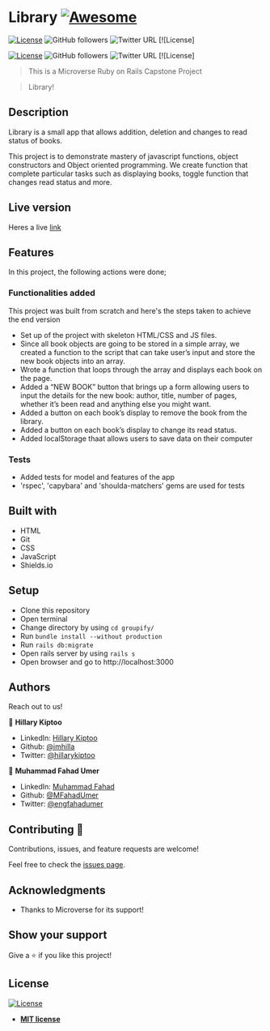 # Library [![Awesome](https://cdn.rawgit.com/sindresorhus/awesome/d7305f38d29fed78fa85652e3a63e154dd8e8829/media/badge.svg)](https://github.com/MFahadUmer/Library)

[![License](https://img.shields.io/badge/License-MIT-green.svg)]()
![GitHub followers](https://img.shields.io/github/followers/imhilla?label=imhilla&style=social)
![Twitter URL](https://img.shields.io/twitter/follow/hillarykiptoo_?label=Follow&style=social) [![License]

[![License](https://img.shields.io/badge/License-MIT-green.svg)]()
![GitHub followers](https://img.shields.io/github/followers/MFahadUmer?label=imhilla&style=social)
![Twitter URL](https://img.shields.io/twitter/follow/engfahadumer?label=Follow&style=social) [![License]

> This is a Microverse Ruby on Rails Capstone Project

> Library!

## Description

Library is a small app that allows addition, deletion and changes to read status of books.

This project is to demonstrate mastery of javascript functions, object constructors and Object oriented programming.
We create function that complete particular tasks such as displaying books, toggle function that changes read status and more.

## Live version

Heres a live <a href="https://raw.githack.com/MFahadUmer/Library/feature/index.html">link</a>

## Features

In this project, the following actions were done;

### Functionalities added

This project was built from scratch and here's the steps taken to achieve the end version

- Set up of the project with skeleton HTML/CSS and JS files.
- Since all book objects are going to be stored in a simple array, we created a function to the script that can take user’s input and store the new book objects into an array.
- Wrote a function that loops through the array and displays each book on the page.
- Added a “NEW BOOK” button that brings up a form allowing users to input the details for the new book: author, title,  number of pages, whether it’s been read and anything else you might want.
- Added a button on each book’s display to remove the book from the library.
- Added a button on each book’s display to change its read status.
- Added localStorage thaat allows users to save data on their computer

### Tests

- Added tests for model and features of the app
- 'rspec', 'capybara' and 'shoulda-matchers' gems are used for tests

## Built with

- HTML
- Git
- CSS
- JavaScript
- Shields.io

## Setup

- Clone this repository
- Open terminal
- Change directory by using `cd groupify/`
- Run `bundle install --without production`
- Run `rails db:migrate`
- Open rails server by using `rails s`
- Open browser and go to http://localhost:3000

## Authors

Reach out to us!

👤 **Hillary Kiptoo**

- LinkedIn: [Hillary Kiptoo](https://www.linkedin.com/in/hillarykiptoo)
- Github: [@imhilla](https://github.com/imhilla)
- Twitter: [@hillarykiptoo](https://twitter.com/hillarykiptoo_)

👤 **Muhammad Fahad Umer**

- LinkedIn: [Muhammad Fahad](https://www.linkedin.com/in/hillarykiptoo)
- Github: [@MFahadUmer](https://github.com/MFahadUmer)
- Twitter: [@engfahadumer](https://twitter.com/@engfahadumer)


## Contributing 🤝

Contributions, issues, and feature requests are welcome!

Feel free to check the [issues page](https://github.com/MFahadUmer/Library/issues).

## Acknowledgments

- Thanks to Microverse for its support!

## Show your support

Give a ⭐️ if you like this project!

## License

[![License](http://img.shields.io/:license-mit-blue.svg?style=flat-square)](http://badges.mit-license.org)

- **[MIT license](http://opensource.org/licenses/mit-license.php)**
